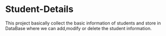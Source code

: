 # Student-Details
This project basically collect the basic information of students and store in DataBase where we can add,modify or delete the student information.
